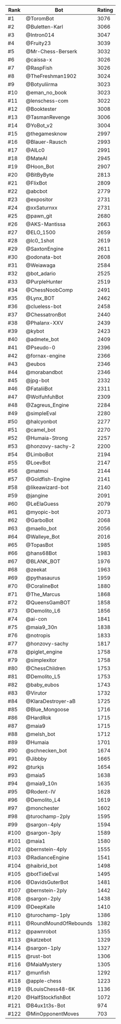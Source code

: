 Rank|Bot|Rating
---|---|---
#1|@ToromBot|3076
#2|@Buletten-Karl|3066
#3|@Intron014|3047
#4|@Fruity23|3039
#5|@Mr-Chess-Berserk|3032
#6|@caissa-x|3026
#7|@RaspFish|3026
#8|@TheFreshman1902|3024
#9|@Botyuliirma|3023
#10|@eman_no_book|3023
#11|@lenschess-com|3022
#12|@Booktester|3008
#13|@TasmanRevenge|3006
#14|@YoBot_v2|3004
#15|@thegamesknow|2997
#16|@Blauer-Rausch|2993
#17|@AILc0|2991
#18|@MateAI|2945
#19|@Hoon_Bot|2907
#20|@BitByByte|2813
#21|@FlixBot|2809
#22|@abcbot|2779
#23|@expositor|2731
#24|@xxSaturnxx|2731
#25|@pawn_git|2680
#26|@AKS-Mantissa|2663
#27|@ELO_1500|2659
#28|@lc0_1shot|2619
#29|@SaxtonEngine|2611
#30|@odonata-bot|2608
#31|@Weiawaga|2584
#32|@bot_adario|2525
#33|@PurpleHunter|2519
#34|@ChessNoobComp|2491
#35|@Lynx_BOT|2462
#36|@clueless-bot|2458
#37|@ChessatronBot|2440
#38|@Phalanx-XXV|2439
#39|@kybot|2423
#40|@admete_bot|2409
#41|@Pseudo-0|2396
#42|@fornax-engine|2366
#43|@eubos|2346
#44|@morabandbot|2346
#45|@jpg-bot|2332
#46|@FataliiBot|2311
#47|@WolfuhfuhBot|2309
#48|@Zagreus_Engine|2284
#49|@simpleEval|2280
#50|@halcyonbot|2277
#51|@camel_bot|2270
#52|@Humaia-Strong|2257
#53|@honzovy-sachy-2|2200
#54|@LimboBot|2194
#55|@LoevBot|2147
#56|@matmoi|2144
#57|@Goldfish-Engine|2141
#58|@likeawizard-bot|2140
#59|@jangine|2091
#60|@LeElaGuess|2079
#61|@myopic-bot|2073
#62|@GarboBot|2068
#63|@maello_bot|2056
#64|@Walleye_Bot|2016
#65|@TopasBot|1985
#66|@hans68Bot|1983
#67|@BLANK_BOT|1976
#68|@zeekat|1963
#69|@pythasaurus|1959
#70|@CoralineBot|1880
#71|@The_Marcus|1868
#72|@QueensGamBOT|1858
#73|@Demolito_L6|1856
#74|@ai-con|1841
#75|@maia9_30n|1838
#76|@notropis|1833
#77|@honzovy-sachy|1817
#78|@piglet_engine|1758
#79|@simplexitor|1758
#80|@ChessChildren|1753
#81|@Demolito_L5|1753
#82|@baby_eubos|1743
#83|@Virutor|1732
#84|@KlaraDestroyer-aB|1725
#85|@Blue_Mongoose|1716
#86|@HardRok|1715
#87|@maia9|1715
#88|@melsh_bot|1712
#89|@Humaia|1701
#90|@schnecken_bot|1674
#91|@Jibbby|1665
#92|@turkjs|1654
#93|@maia5|1638
#94|@maia9_10n|1635
#95|@Rodent-IV|1628
#96|@Demolito_L4|1619
#97|@monchester|1602
#98|@turochamp-2ply|1595
#99|@sargon-4ply|1594
#100|@sargon-3ply|1589
#101|@maia1|1580
#102|@bernstein-4ply|1555
#103|@RadianceEngine|1541
#104|@haibrid_bot|1498
#105|@botTideEval|1495
#106|@DavidsGuterBot|1481
#107|@bernstein-2ply|1442
#108|@sargon-2ply|1438
#109|@DeepKalle|1410
#110|@turochamp-1ply|1386
#111|@RoundMoundOfRebounds|1382
#112|@pawnrobot|1355
#113|@katzebot|1329
#114|@sargon-1ply|1327
#115|@rust-bot|1306
#116|@MaiaMystery|1305
#117|@munfish|1292
#118|@apple-chess|1223
#119|@LouisChess48-6K|1136
#120|@HalfStockfishBot|1072
#121|@B4ux1t3s-Bot|974
#122|@MinOpponentMoves|703
